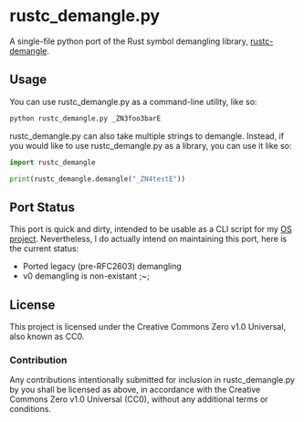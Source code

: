 # rustc_demangle.py
A single-file python port of the Rust symbol demangling library, [rustc-demangle](https://github.com/rust-lang/rustc-demangle).

## Usage
You can use rustc_demangle.py as a command-line utility, like so:

```BASH
python rustc_demangle.py _ZN3foo3barE
```

rustc_demangle.py can also take multiple strings to demangle. Instead, if you would like to use rustc_demangle.py as a library, you can use it like so:

```PYTHON
import rustc_demangle

print(rustc_demangle.demangle("_ZN4testE"))
```

## Port Status

This port is quick and dirty, intended to be usable as a CLI script for my [OS project](https://github.com/juls0730/CappuccinOS). Nevertheless, I do actually intend on maintaining this port, here is the current status:

- Ported legacy (pre-RFC2603) demangling
- v0 demangling is non-existant ;~;

## License
This project is licensed under the Creative Commons Zero v1.0 Universal, also known as CC0.

### Contribution
Any contributions intentionally submitted for inclusion in rustc_demangle.py by you shall be licensed as above, in accordance with the Creative Commons Zero v1.0 Universal (CC0), without any additional terms or conditions.